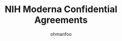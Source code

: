 ---
author: ohmanfoo
created: '2022-08-07'
source: '#todo'
tags: ' #;'
title: NIH Moderna Confidential Agreements
---